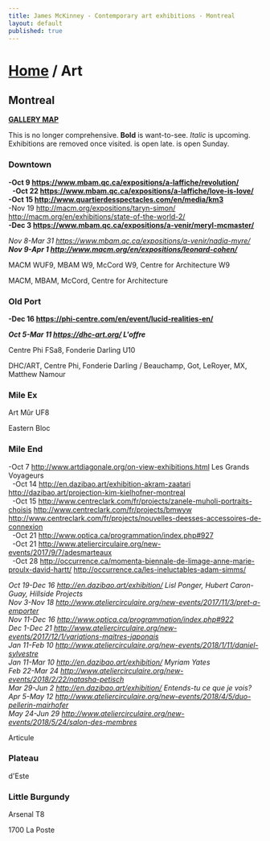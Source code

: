 ```yaml
---
title: James McKinney - Contemporary art exhibitions - Montreal
layout: default
published: true
---
```


# [Home](/) / Art

## Montreal

**[GALLERY MAP](https://www.google.com/maps/d/u/0/edit?mid=1pKDvWCvnInNN2igV2ruxxL_srzE)**

This is no longer comprehensive. <span class="glyphicon glyphicon-info-sign" aria-hidden="true"></span> <strong>Bold</strong> is want-to-see. <em>Italic</em> is upcoming. Exhibitions are removed once visited. <span class="glyphicon glyphicon-time" aria-hidden="true"></span> is open late. <span class="glyphicon glyphicon-calendar" aria-hidden="true"></span> is open Sunday.

### Downtown

**-Oct 9 <https://www.mbam.qc.ca/expositions/a-laffiche/revolution/>**  
  **-Oct 22 <https://www.mbam.qc.ca/expositions/a-laffiche/love-is-love/>**  
**-Oct 15 <http://www.quartierdesspectacles.com/en/media/km3>**  
-Nov 19 <http://macm.org/expositions/taryn-simon/> <http://macm.org/en/exhibitions/state-of-the-world-2/>  
**-Dec 3 <https://www.mbam.qc.ca/expositions/a-venir/meryl-mcmaster/>**  

_Nov 8-Mar 31 <https://www.mbam.qc.ca/expositions/a-venir/nadia-myre/>_  
_**Nov 9-Apr 1 <http://www.macm.org/en/expositions/leonard-cohen/>**_  

<span class="glyphicon glyphicon-time" aria-hidden="true"></span> MACM WUF9, MBAM W9, McCord W9, Centre for Architecture W9

<span class="glyphicon glyphicon-calendar" aria-hidden="true"></span> MACM, MBAM, McCord, Centre for Architecture

### Old Port

**-Dec 16 <https://phi-centre.com/en/event/lucid-realities-en/>**  

_**Oct 5-Mar 11 <https://dhc-art.org/> L'offre**_  

<span class="glyphicon glyphicon-time" aria-hidden="true"></span> Centre Phi FSa8, Fonderie Darling U10

<span class="glyphicon glyphicon-calendar" aria-hidden="true"></span> DHC/ART, Centre Phi, Fonderie Darling / Beauchamp, Got, LeRoyer, MX, Matthew Namour

### Mile Ex

<span class="glyphicon glyphicon-time" aria-hidden="true"></span> Art Mûr UF8

<span class="glyphicon glyphicon-calendar" aria-hidden="true"></span> Eastern Bloc

### Mile End

-Oct 7 <http://www.artdiagonale.org/on-view-exhibitions.html> Les Grands Voyageurs  
  -Oct 14 <http://en.dazibao.art/exhibition-akram-zaatari> <http://dazibao.art/projection-kim-kielhofner-montreal>  
  -Oct 15 <http://www.centreclark.com/fr/projects/zanele-muholi-portraits-choisis> <http://www.centreclark.com/fr/projects/bmwyw> <http://www.centreclark.com/fr/projects/nouvelles-deesses-accessoires-de-connexion>  
  -Oct 21 <http://www.optica.ca/programmation/index.php#927>  
  -Oct 21 <http://www.ateliercirculaire.org/new-events/2017/9/7/adesmarteaux>  
  -Oct 28 <http://occurrence.ca/momenta-biennale-de-limage-anne-marie-proulx-david-hartt/> <http://occurrence.ca/les-ineluctables-adam-simms/>  

_Oct 19-Dec 16 <http://en.dazibao.art/exhibition/> Lisl Ponger, Hubert Caron-Guay, Hillside Projects_  
_Nov 3-Nov 18 <http://www.ateliercirculaire.org/new-events/2017/11/3/pret-a-emporter>_  
_Nov 11-Dec 16 <http://www.optica.ca/programmation/index.php#922>_  
_Dec 1-Dec 21 <http://www.ateliercirculaire.org/new-events/2017/12/1/variations-maitres-japonais>_  
_Jan 11-Feb 10 <http://www.ateliercirculaire.org/new-events/2018/1/11/daniel-sylvestre>_  
_Jan 11-Mar 10 <http://en.dazibao.art/exhibition/> Myriam Yates_  
_Feb 22-Mar 24 <http://www.ateliercirculaire.org/new-events/2018/2/22/natasha-petisch>_  
_Mar 29-Jun 2 <http://en.dazibao.art/exhibition/> Entends-tu ce que je vois?_  
_Apr 5-May 12 <http://www.ateliercirculaire.org/new-events/2018/4/5/duo-pellerin-mairhofer>_  
_May 24-Jun 29 <http://www.ateliercirculaire.org/new-events/2018/5/24/salon-des-membres>_  

<span class="glyphicon glyphicon-calendar" aria-hidden="true"></span> Articule

### Plateau

<span class="glyphicon glyphicon-calendar" aria-hidden="true"></span> d'Este

### Little Burgundy

<span class="glyphicon glyphicon-time" aria-hidden="true"></span> Arsenal T8

<span class="glyphicon glyphicon-calendar" aria-hidden="true"></span> 1700 La Poste
